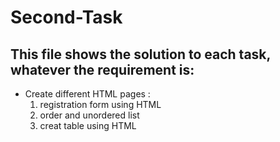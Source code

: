 # Second-Task
## This file shows the solution to each task, whatever the requirement is: ## 
- Create different HTML pages :
  1. registration form using HTML
  2. order and unordered list
  3. creat table using HTML

